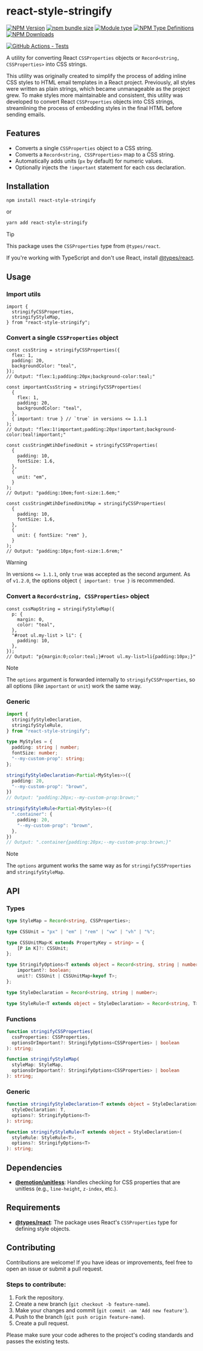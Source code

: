 # react-style-stringify

[![NPM Version](https://img.shields.io/npm/v/react-style-stringify)](https://www.npmjs.com/package/react-style-stringify)
[![npm bundle size](https://img.shields.io/bundlephobia/min/react-style-stringify/latest)](https://www.npmjs.com/package/react-style-stringify)
[![Module type](https://img.shields.io/badge/module_type-cjs%2Besm-f7df1e)](https://www.npmjs.com/package/react-style-stringify)
[![NPM Type Definitions](https://img.shields.io/npm/types/react-style-stringify?color=3178C6)](https://www.npmjs.com/package/react-style-stringify)
[![NPM Downloads](https://img.shields.io/npm/dm/react-style-stringify)](https://www.npmjs.com/package/react-style-stringify)

[![GitHub Actions - Tests](https://github.com/arkarlov/react-style-stringify/actions/workflows/tests.yml/badge.svg?branch=main)](https://github.com/arkarlov/react-style-stringify/actions/workflows/tests.yml)

A utility for converting React `CSSProperties` objects or `Record<string, CSSProperties>` into CSS strings.

This utility was originally created to simplify the process of adding inline CSS styles to HTML email templates in a React project. Previously, all styles were written as plain strings, which became unmanageable as the project grew. To make styles more maintainable and consistent, this utility was developed to convert React `CSSProperties` objects into CSS strings, streamlining the process of embedding styles in the final HTML before sending emails.

## Features

- Converts a single `CSSProperties` object to a CSS string.
- Converts a `Record<string, CSSProperties>` map to a CSS string.
- Automatically adds units (`px` by default) for numeric values.
- Optionally injects the `!important` statement for each css declaration.

## Installation

```bash
npm install react-style-stringify
```

or

```bash
yarn add react-style-stringify
```

> [!TIP]
> This package uses the `CSSProperties` type from `@types/react`.
>
> If you're working with TypeScript and don't use React, install [@types/react](https://www.npmjs.com/package/@types/react).

## Usage

### Import utils

```tsx
import {
  stringifyCSSProperties,
  stringifyStyleMap,
} from "react-style-stringify";
```

### Convert a single `CSSProperties` object

```tsx
const cssString = stringifyCSSProperties({
  flex: 1,
  padding: 20,
  backgroundColor: "teal",
});
// Output: "flex:1;padding:20px;background-color:teal;"

const importantCssString = stringifyCSSProperties(
  {
    flex: 1,
    padding: 20,
    backgroundColor: "teal",
  },
  { important: true } // `true` in versions <= 1.1.1
);
// Output: "flex:1!important;padding:20px!important;background-color:teal!important;"

const cssStringWtihDefinedUnit = stringifyCSSProperties(
  {
    padding: 10,
    fontSize: 1.6,
  },
  {
    unit: "em",
  }
);
// Output: "padding:10em;font-size:1.6em;"

const cssStringWtihDefinedUnitMap = stringifyCSSProperties(
  {
    padding: 10,
    fontSize: 1.6,
  },
  {
    unit: { fontSize: "rem" },
  }
);
// Output: "padding:10px;font-size:1.6rem;"
```

> [!WARNING]
> In versions `<= 1.1.1`, only `true` was accepted as the second argument.
> As of `v1.2.0`, the options object `{ important: true }` is recommended.

### Convert a `Record<string, CSSProperties>` object

```tsx
const cssMapString = stringifyStyleMap({
  p: {
    margin: 0,
    color: "teal",
  },
  "#root ul.my-list > li": {
    padding: 10,
  },
});
// Output: "p{margin:0;color:teal;}#root ul.my-list>li{padding:10px;}"
```

> [!NOTE]
> The `options` argument is forwarded internally to `stringifyCSSProperties`, so all options (like `important` or `unit`) work the same way.

### Generic

```ts
import {
  stringifyStyleDeclaration,
  stringifyStyleRule,
} from "react-style-stringify";

type MyStyles = {
  padding: string | number;
  fontSize: number;
  "--my-custom-prop": string;
};

stringifyStyleDeclaration<Partial<MyStyles>>({
  padding: 20,
  "--my-custom-prop": "brown",
})
// Output: "padding:20px;--my-custom-prop:brown;"

stringifyStyleRule<Partial<MyStyles>>({
  ".container": {
    padding: 20,
    "--my-custom-prop": "brown",
  },
})
// Output: ".container{padding:20px;--my-custom-prop:brown;}"
```

> [!NOTE]
> The `options` argument works the same way as for `stringifyCSSProperties` and `stringifyStyleMap`.

## API

### Types

```ts
type StyleMap = Record<string, CSSProperties>;

type CSSUnit = "px" | "em" | "rem" | "vw" | "vh" | "%";

type CSSUnitMap<K extends PropertyKey = string> = {
    [P in K]?: CSSUnit;
};

type StringifyOptions<T extends object = Record<string, string | number>> = {
    important?: boolean;
    unit?: CSSUnit | CSSUnitMap<keyof T>;
};

type StyleDeclaration = Record<string, string | number>;

type StyleRule<T extends object = StyleDeclaration> = Record<string, T>;
```

### Functions

```ts
function stringifyCSSProperties(
  cssProperties: CSSProperties,
  optionsOrImportant?: StringifyOptions<CSSProperties> | boolean
): string;

function stringifyStyleMap(
  styleMap: StyleMap,
  optionsOrImportant?: StringifyOptions<CSSProperties> | boolean
): string;
```

### Generic

```ts
function stringifyStyleDeclaration<T extends object = StyleDeclaration>(
  styleDeclaration: T,
  options?: StringifyOptions<T>
): string;

function stringifyStyleRule<T extends object = StyleDeclaration>(
  styleRule: StyleRule<T>,
  options?: StringifyOptions<T>
): string;
```

## Dependencies

- **[@emotion/unitless](https://www.npmjs.com/package/@emotion/unitless)**: Handles checking for CSS properties that are unitless (e.g., `line-height`, `z-index`, etc.).

## Requirements

- **[@types/react](https://www.npmjs.com/package/@types/react)**: The package uses React's `CSSProperties` type for defining style objects.

## Contributing

Contributions are welcome! If you have ideas or improvements, feel free to open an issue or submit a pull request.

### Steps to contribute:

1. Fork the repository.
2. Create a new branch (`git checkout -b feature-name`).
3. Make your changes and commit (`git commit -am 'Add new feature'`).
4. Push to the branch (`git push origin feature-name`).
5. Create a pull request.

Please make sure your code adheres to the project's coding standards and passes the existing tests.
